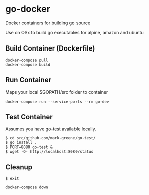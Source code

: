 # go-docker
Docker containers for building go source

Use on OSx to build go executables for alpine, amazon and ubuntu
## Build Container (Dockerfile)
```
docker-compose pull
docker-compose build
```
## Run Container
Maps your local $GOPATH/src folder to container
```
docker-compose run --service-ports --rm go-dev
```
## Test Container
Assumes you have [go-test](https://github.com/mark-greene/go-test) available locally.
```
$ cd src/github.com/mark-greene/go-test/
$ go install .
$ PORT=8080 go-test &
$ wget -O- http://localhost:8080/status
```
## Cleanup
```
$ exit

docker-compose down
```
